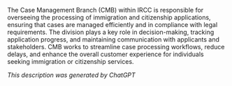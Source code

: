 The Case Management Branch (CMB) within IRCC is responsible for overseeing the processing of immigration and citizenship applications, ensuring that cases are managed efficiently and in compliance with legal requirements. The division plays a key role in decision-making, tracking application progress, and maintaining communication with applicants and stakeholders. CMB works to streamline case processing workflows, reduce delays, and enhance the overall customer experience for individuals seeking immigration or citizenship services.

*This description was generated by ChatGPT*